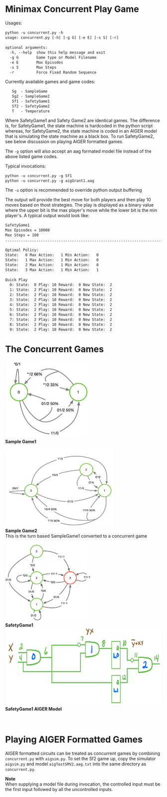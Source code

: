 # Minimax Concurrent Play Game

Usages:

```
python -u concurrent.py -h
usage: concurrent.py [-h] [-g G] [-e E] [-s S] [-r]

optional arguments:
  -h, --help  show this help message and exit
  -g G        Game type or Model Filename
  -e E        Max Episodes
  -s S        Max Steps
  -r          Force Fixed Random Sequence
 ```
  
Currently available games and game codes:
 ```
    Sg  - SampleGame
    Sg2 - SampleGame2
    Sf1 - SafetyGame1
    Sf2 - SafetyGame2
    T   - Temperature
 ```
Where SafetyGame1 and Safety Game2 are identical games. The difference is, for SafetyGame1, the state machine is hardcoded in the python script whereas, for SafetyGame2, the state machine is coded in an AIGER model that is simulating the state machine as a black box. To run SafetyGame2, see below discussion on playing AIGER formatted games.

The `-g` option will also accept an aag formated model file instead of the above listed game codes.
 
 Typical invocations:
 ```
 python -u concurrent.py -g Sf1
 python -u concurrent.py -g aigGrant1.aag
 ```
 
The `-u` option is recommended to override python output buffering

The output will provide the best move for both players and then play 10 moves based on thost strategies. The play is displayed as a binary value where the upper bit is the max player's move while the lower bit is the min player's. A typical output would look like:
```
SafetyGame1
Max Episodes = 10000
Max Steps = 100
....................................................................................................

Optimal Policy: 
State:   0 Max Action:   1 Min Action:   0
State:   1 Max Action:   1 Min Action:   0
State:   2 Max Action:   1 Min Action:   0
State:   3 Max Action:   1 Min Action:   1

Quick Play
  0: State:  0 Play: 10 Reward:  0 New State:  2
  1: State:  2 Play: 10 Reward:  0 New State:  2
  2: State:  2 Play: 10 Reward:  0 New State:  2
  3: State:  2 Play: 10 Reward:  0 New State:  2
  4: State:  2 Play: 10 Reward:  0 New State:  2
  5: State:  2 Play: 10 Reward:  0 New State:  2
  6: State:  2 Play: 10 Reward:  0 New State:  2
  7: State:  2 Play: 10 Reward:  0 New State:  2
  8: State:  2 Play: 10 Reward:  0 New State:  2
  9: State:  2 Play: 10 Reward:  0 New State:  2
  ```
# The Concurrent Games

<img src="./images/SampleGame1Con.png" width="275" height="250" title="SampleGame1"><br>
**Sample Game1**<br><br>
<img src="./images/SampleGame2Con.png" width="350" height="250" title="SampleGame2"><br>
**Sample Game2**<br>
This is the turn based SampleGame1 converted to a concurrent game<br><br>
<img src="./images/SafetyGame1Con.png" width="275" height="250" title="SafetyGame1"><br>
**SafetyGame1**<br>
<img src="./images/SafetyGameAIGERModel.png" width="650" height="250" title="SafetyGame1"><br>
**SafetyGame1 AIGER Model**<br><br>
<br>

# Playing AIGER Formatted Games
AIGER formatted circuits can be treated as concurrent games by combining `concurrent.py` with `aigsim.py`. To set the Sf2 game up, copy the simulator `aigsim.py` and model `aigTestSMV2.aag.txt` into the same directory as `concurrent.py`. 

**Note** <br>
When supplying a model file during invocation, the controlled input must be the first input followed by all the uncontrolled inputs.

